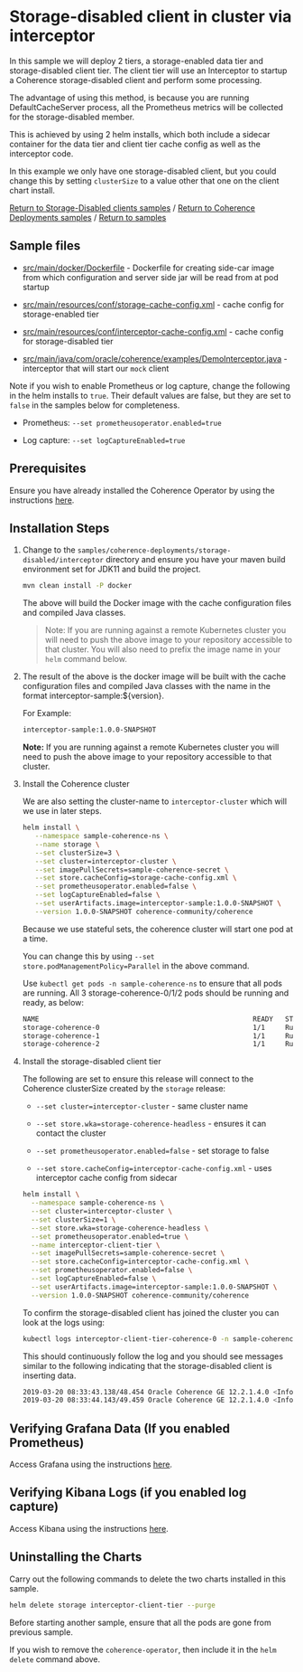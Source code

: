 # Storage-disabled client in cluster via interceptor

In this sample we will deploy 2 tiers, a storage-enabled data tier and
storage-disabled client tier. The client tier will use an Interceptor to
startup a Coherence storage-disabled client and perform some processing.

The advantage of using this method, is because you are running DefaultCacheServer
process, all the Prometheus metrics will be collected for the storage-disabled member.

This is achieved by using 2 helm installs, which both include a sidecar container
for the data tier and client tier cache config as well as the interceptor code.

In this example we only have one storage-disabled client, but you could change this by setting `clusterSize` to a value other that one on the client chart install.

[Return to Storage-Disabled clients samples](../) / [Return to Coherence Deployments samples](../../) / [Return to samples](../../../README.md#list-of-samples)

## Sample files

* [src/main/docker/Dockerfile](src/main/docker/Dockerfile) - Dockerfile for creating side-car image from which configuration
  and server side jar will be read from at pod startup

* [src/main/resources/conf/storage-cache-config.xml](src/main/resources/conf/storage-cache-config.xml) - cache config for storage-enabled tier

* [src/main/resources/conf/interceptor-cache-config.xml](src/main/resources/conf/interceptor-cache-config.xml) - cache config for storage-disabled tier

* [src/main/java/com/oracle/coherence/examples/DemoInterceptor.java](src/main/java/com/oracle/coherence/examples/DemoInterceptor.java) - interceptor that will start our `mock` client

Note if you wish to enable Prometheus or log capture, change the following in the helm installs to `true`. Their default values are false, but they are set to `false` in the samples below for completeness.

* Prometheus: `--set prometheusoperator.enabled=true`

* Log capture: `--set logCaptureEnabled=true`

## Prerequisites

Ensure you have already installed the Coherence Operator by using the instructions [here](here).

## Installation Steps

1. Change to the `samples/coherence-deployments/storage-disabled/interceptor` directory and ensure you have your maven build     
   environment set for JDK11 and build the project.

   ```bash
   mvn clean install -P docker
   ```

   The above will build the Docker image with the cache configuration files and compiled Java classes.

   > Note: If you are running against a remote Kubernetes cluster you will need to
   > push the above image to your repository accessible to that cluster. You will also need to 
   > prefix the image name in your `helm` command below.

1. The result of the above is the docker image will be built with the cache configuration files
   and compiled Java classes with the name in the format interceptor-sample:${version}.

   For Example:

   ```bash
   interceptor-sample:1.0.0-SNAPSHOT
   ```

   **Note:** If you are running against a remote Kubernetes cluster you will need to
   push the above image to your repository accessible to that cluster.


1. Install the Coherence cluster

   We are also setting the cluster-name to `interceptor-cluster` which will we use in later steps.

   ```bash
   helm install \
      --namespace sample-coherence-ns \
      --name storage \
      --set clusterSize=3 \
      --set cluster=interceptor-cluster \
      --set imagePullSecrets=sample-coherence-secret \
      --set store.cacheConfig=storage-cache-config.xml \
      --set prometheusoperator.enabled=false \
      --set logCaptureEnabled=false \
      --set userArtifacts.image=interceptor-sample:1.0.0-SNAPSHOT \
      --version 1.0.0-SNAPSHOT coherence-community/coherence
   ```

   Because we use stateful sets, the coherence cluster will start one pod at a time.
   
   You can change this by using `--set store.podManagementPolicy=Parallel` in the above command.
    
   Use `kubectl get pods -n sample-coherence-ns` to ensure that all pods are running.
   All 3 storage-coherence-0/1/2 pods should be running and ready, as below:

   ```bash
   NAME                                                     READY   STATUS    RESTARTS   AGE
   storage-coherence-0                                      1/1     Running   0          4m
   storage-coherence-1                                      1/1     Running   0          2m
   storage-coherence-2                                      1/1     Running   0          1m
   ```

1. Install the storage-disabled client tier

   The following are set to ensure this release will connect to the Coherence clusterSize
   created by the `storage` release:

   * `--set cluster=interceptor-cluster` - same cluster name

   * `--set store.wka=storage-coherence-headless` - ensures it can contact the cluster

   * `--set prometheusoperator.enabled=false` - set storage to false

   * `--set store.cacheConfig=interceptor-cache-config.xml` - uses interceptor cache config from sidecar

   ```bash
   helm install \
     --namespace sample-coherence-ns \
     --set cluster=interceptor-cluster \
     --set clusterSize=1 \
     --set store.wka=storage-coherence-headless \
     --set prometheusoperator.enabled=true \
     --name interceptor-client-tier \
     --set imagePullSecrets=sample-coherence-secret \
     --set store.cacheConfig=interceptor-cache-config.xml \
     --set prometheusoperator.enabled=false \
     --set logCaptureEnabled=false \
     --set userArtifacts.image=interceptor-sample:1.0.0-SNAPSHOT \
     --version 1.0.0-SNAPSHOT coherence-community/coherence
   ```

   To confirm the storage-disabled client has joined the cluster you can look at the logs using:

   ```bash
   kubectl logs interceptor-client-tier-coherence-0 -n sample-coherence-ns -f
   ```

   This should continuously follow the log and you should see messages similar to the following
   indicating that the storage-disabled client is inserting data.

   ```bash
   2019-03-20 08:33:43.138/48.454 Oracle Coherence GE 12.2.1.4.0 <Info> (thread=pool-1-thread-1, member=4): Inserted key=40, value=08:33:43
   2019-03-20 08:33:44.143/49.459 Oracle Coherence GE 12.2.1.4.0 <Info> (thread=pool-1-thread-1, member=4): Inserted key=41, value=08:33:44
   ```

## Verifying Grafana Data (If you enabled Prometheus)

Access Grafana using the instructions [here](../../../README.md#access-grafana).

## Verifying Kibana Logs (if you enabled log capture)

Access Kibana using the instructions [here](../../../README.md#access-kibana).

## Uninstalling the Charts

Carry out the following commands to delete the two charts installed in this sample.

```bash
helm delete storage interceptor-client-tier --purge
```

Before starting another sample, ensure that all the pods are gone from previous sample.

If you wish to remove the `coherence-operator`, then include it in the `helm delete` command above.

